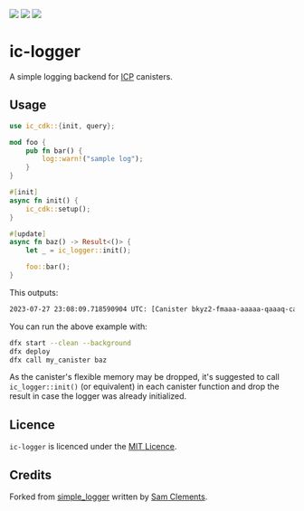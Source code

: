 [![](https://img.shields.io/github/tag/zvolin/ic-logger)](https://github.com/zvolin/ic-logger/tags) [![](https://img.shields.io/docsrs/ic-logger/latest)](https://docs.rs/ic-logger/latest/ic_logger/) [![](https://img.shields.io/crates/d/ic-logger)](https://crates.io/crates/ic-logger)

# ic-logger 

A simple logging backend for [ICP](https://internetcomputer.org) canisters.

Usage
-----

```rust
use ic_cdk::{init, query};

mod foo {
    pub fn bar() {
        log::warn!("sample log");
    }
}

#[init]
async fn init() {
    ic_cdk::setup();
}

#[update]
async fn baz() -> Result<()> {
    let _ = ic_logger::init();

    foo::bar();
}
```

This outputs:

```txt
2023-07-27 23:08:09.718590904 UTC: [Canister bkyz2-fmaaa-aaaaa-qaaaq-cai] [WARN  my_canister::foo] sample log
```

You can run the above example with:

```sh
dfx start --clean --background
dfx deploy
dfx call my_canister baz
```

As the canister's flexible memory may be dropped, it's suggested to call `ic_logger::init()` (or equivalent)
in each canister function and drop the result in case the logger was already initialized.

Licence
-------

`ic-logger` is licenced under the [MIT Licence](http://opensource.org/licenses/MIT).

Credits
-------

Forked from [simple_logger](https://github.com/borntyping/rust-simple_logger) written by [Sam Clements](sam@borntyping.co.uk).
